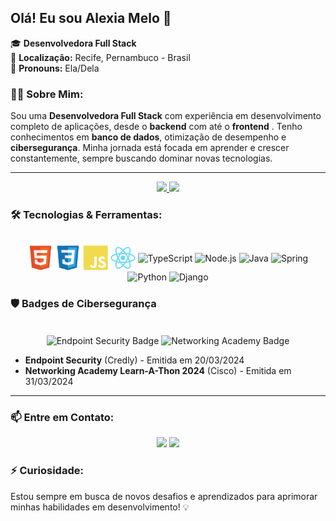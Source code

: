 ##  Olá! Eu sou **Alexia Melo** 🌟

🎓 **Desenvolvedora Full Stack** <br>
📍 **Localização:** Recife, Pernambuco - Brasil  
🌱 **Pronouns:** Ela/Dela  

### 👩‍💻 **Sobre Mim:**

Sou uma **Desenvolvedora Full Stack** com experiência em desenvolvimento completo de aplicações, desde o **backend** com  até o **frontend** . Tenho conhecimentos  em **banco de dados**, otimização de desempenho e **cibersegurança**. Minha jornada está focada em aprender e crescer constantemente, sempre buscando dominar novas tecnologias.

---

<div align="center">
  <a href="https://github.com/alexiaev20">
    <img height="150em" src="https://github-readme-stats.vercel.app/api?username=alexiaev20&show_icons=true&theme=radical&include_all_commits=true&count_private=true"/>
  </a>
  <a href="https://github.com/alexiaev20">
    <img height="150em" src="https://github-readme-stats.vercel.app/api/top-langs/?username=alexiaev20&layout=compact&langs_count=7&theme=radical"/>
  </a>
</div>

### 🛠️ Tecnologias & Ferramentas:

<div align="center" style="display: inline_block"><br>
  <img align="center" alt="HTML5" height="40" width="40" src="https://raw.githubusercontent.com/devicons/devicon/master/icons/html5/html5-original.svg">
  <img align="center" alt="CSS3" height="40" width="40" src="https://raw.githubusercontent.com/devicons/devicon/master/icons/css3/css3-original.svg">
  <img align="center" alt="JavaScript" height="40" width="40" src="https://raw.githubusercontent.com/devicons/devicon/master/icons/javascript/javascript-plain.svg">
  <img align="center" alt="React" height="40" width="40" src="https://raw.githubusercontent.com/devicons/devicon/master/icons/react/react-original.svg">
  <img align="center" alt="TypeScript" height="40" width="40" src="https://cdn.jsdelivr.net/gh/devicons/devicon/icons/typescript/typescript-original.svg">
  <img align="center" alt="Node.js" height="40" width="40" src="https://cdn.jsdelivr.net/gh/devicons/devicon/icons/nodejs/nodejs-original.svg">
  <img align="center" alt="Java" height="40" width="40" src="https://cdn.jsdelivr.net/gh/devicons/devicon/icons/java/java-original.svg">
  <img align="center" alt="Spring" height="40" width="40" src="https://cdn.jsdelivr.net/gh/devicons/devicon/icons/spring/spring-original.svg">
  <img align="center" alt="Python" height="40" width="40" src="https://cdn.jsdelivr.net/gh/devicons/devicon/icons/python/python-original.svg">
  <img align="center" alt="Django" height="40" width="40" src="https://cdn.jsdelivr.net/gh/devicons/devicon/icons/django/django-plain.svg">

</div>

### 🛡️ Badges de Cibersegurança

<div align="center" style="display: inline_block"><br>
  <img align="center" height="70" src="https://images.credly.com/size/110x110/images/0ca5f542-fb5e-4a22-9b7a-c1a1ce4c3db7/EndpointSecurity.png" alt="Endpoint Security Badge">
  <img align="center" height="70" src="https://images.credly.com/size/340x340/images/e360c3e0-4031-479b-ad7b-5ce878bc29d7/image.png" alt="Networking Academy Badge">
</div>

- **Endpoint Security** (Credly) - Emitida em 20/03/2024
- **Networking Academy Learn-A-Thon 2024** (Cisco) - Emitida em 31/03/2024

---

### 📫 Entre em Contato:

<div align="center">
  <a href="mailto:alexiaevellyn20@gmail.com"><img src="https://img.shields.io/badge/-Gmail-%23333?style=for-the-badge&logo=gmail&logoColor=white" target="_blank"></a>
  <a href="https://www.linkedin.com/in/alexia-evelyn" target="_blank"><img src="https://img.shields.io/badge/-LinkedIn-%230077B5?style=for-the-badge&logo=linkedin&logoColor=white" target="_blank"></a>
</div>

### ⚡ **Curiosidade:**
Estou sempre em busca de novos desafios e aprendizados para aprimorar minhas habilidades em desenvolvimento! 💡
